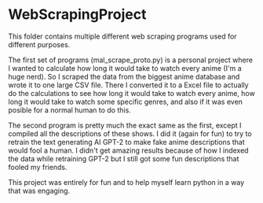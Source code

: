# WebScrapingProject
This folder contains multiple different web scraping programs used for different purposes.

The first set of programs (mal_scrape_proto.py) is a personal project where I wanted to calculate how long it would take to watch every anime (I'm a huge nerd). So I scraped the data from the biggest anime database and wrote it to one large CSV file. There I converted it to a Excel file to actually do the calculations to see how long it would take to watch every anime, how long it would take to watch some specific genres, and also if it was even posible for a normal human to do this.

The second program is pretty much the exact same as the first, except I compiled all the descriptions of these shows. I did it (again for fun) to try to retrain the text generating AI GPT-2 to make fake anime descriptions that would fool a human. I didn't get amazing results because of how I indexed the data while retraining GPT-2 but I still got some fun descriptions that fooled my friends.

This project was entirely for fun and to help myself learn python in a way that was engaging.
